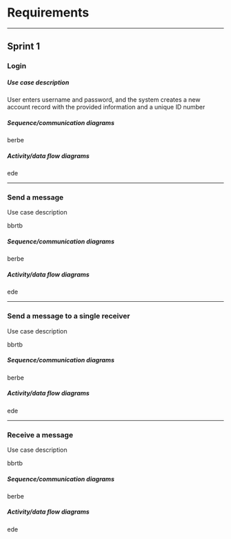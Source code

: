 # Requirements

---

## Sprint 1

### Login

##### Use case description

User enters username and password, and the system creates a new account record with the provided information and a unique ID number

##### Sequence/communication diagrams

berbe

##### Activity/data flow diagrams

ede

---
### Send a message

Use case description

bbrtb

##### Sequence/communication diagrams

berbe

##### Activity/data flow diagrams

ede

---
### Send a message to a single receiver

Use case description

bbrtb

##### Sequence/communication diagrams

berbe

##### Activity/data flow diagrams

ede

---
### Receive a message

Use case description

bbrtb

##### Sequence/communication diagrams

berbe

##### Activity/data flow diagrams

ede
